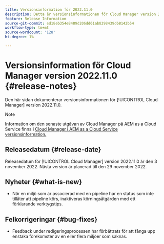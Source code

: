 ```yaml
---
title: Versionsinformation för 2022.11.0
description: Detta är versionsinformationen för Cloud Manager version 2022.11.0.
feature: Release Information
source-git-commit: ed18eb354e8489d206dd61ab8298439d68142b54
workflow-type: tm+mt
source-wordcount: '128'
ht-degree: 1%

---
```



# Versionsinformation för Cloud Manager version 2022.11.0 {#release-notes}

Den här sidan dokumenterar versionsinformationen för [!UICONTROL Cloud Manager] version 2022.11.0.

>[!NOTE]
>
>Information om den senaste utgåvan av Cloud Manager på AEM as a Cloud Service finns i [Cloud Manager i AEM as a Cloud Service versionsinformation.](https://experienceleague.adobe.com/docs/experience-manager-cloud-service/content/implementing/using-cloud-manager/release-notes-cloud-manager/release-notes-cm-current.html)

## Releasedatum {#release-date}

Releasedatum för [!UICONTROL Cloud Manager] version 2022.11.0 är den 3 november 2022. Nästa version är planerad till den 29 november 2022.

## Nyheter {#what-is-new}

* När en miljö som är associerad med en pipeline har en status som inte tillåter att pipeline körs, inaktiveras körningsåtgärden med ett förklarande verktygstips.

## Felkorrigeringar {#bug-fixes}

* Feedback under redigeringsprocessen har förbättrats för att fånga upp enstaka förekomster av en eller flera miljöer som saknas.
